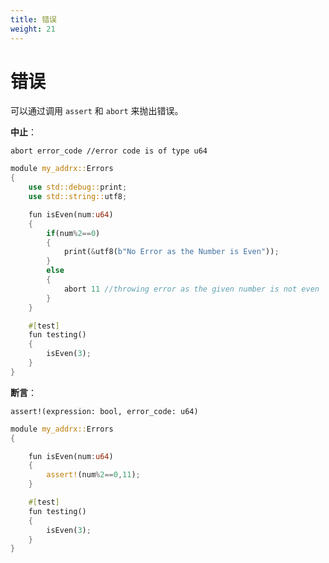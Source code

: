 ```yaml
---
title: 错误
weight: 21
---
```


# 错误

可以通过调用 `assert` 和 `abort` 来抛出错误。

**中止**：

`abort error_code //error code is of type u64`

```rust
module my_addrx::Errors
{
    use std::debug::print;
    use std::string::utf8;

    fun isEven(num:u64)
    {
        if(num%2==0)
        {    
            print(&utf8(b"No Error as the Number is Even"));
        }
        else    
        {    
            abort 11 //throwing error as the given number is not even
        }
    }

    #[test]
    fun testing()
    {
        isEven(3);
    }
}
```

**断言**：

`assert!(expression: bool, error_code: u64)`

```rust
module my_addrx::Errors
{

    fun isEven(num:u64)
    {
        assert!(num%2==0,11);
    }

    #[test]
    fun testing()
    {
        isEven(3);
    }
}
```
